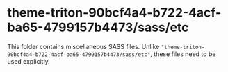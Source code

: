 # theme-triton-90bcf4a4-b722-4acf-ba65-4799157b4473/sass/etc

This folder contains miscellaneous SASS files. Unlike `"theme-triton-90bcf4a4-b722-4acf-ba65-4799157b4473/sass/etc"`, these files
need to be used explicitly.
